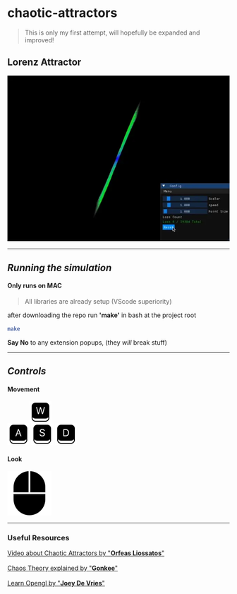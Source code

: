 # chaotic-attractors

> This is only my first attempt, will hopefully be expanded and improved!

## Lorenz Attractor

![Lorenz Attractor](./md/video.webp)

---

## *Running the simulation*

#### **Only runs on MAC**

> All libraries are already setup (VScode superiority)

after downloading the repo run **'make'** in bash at the project root

``` bash
make
```

**Say No** to any extension popups, (they *will* break stuff) 

---

## *Controls*

#### Movement

<div style="display: flex; flex-direction: column; width: 300px">
    <div style="display: flex; justify-content: space-around; width: 50%;">
        <img src="./md/w.png" alt="W key" />
    </div>
    <div style="">
        <img src="./md/a.png" alt="A key" />
        <img src="./md/s.png" alt="S key" />
        <img src="./md/d.png" alt="D key" />
    </div>
</div>

#### Look

<img src="./md/mouse.png" alt="use mouse">

---

### Useful Resources

<a href="https://www.youtube.com/watch?v=idpOunnpKTo" target="_blank">
    Video about Chaotic Attractors by "<b>Orfeas Liossatos</b>"
</a>

<br/>
<br/>

<a href="https://www.youtube.com/watch?v=uzJXeluCKMs" target="_blank">
    Chaos Theory explained by "<b>Gonkee</b>"
</a>

<br/>
<br/>

<a href="https://learnopengl.com/Introduction" target="_blank">
    Learn Opengl by "<b>Joey De Vries</b>"
</a>